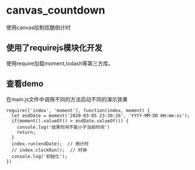 # canvas_countdown
使用canvas绘制炫酷倒计时

## 使用了requirejs模块化开发
使用require加载moment,lodash等第三方库。
## 查看demo
在main.js文件中调用不同的方法启动不同的演示效果
```
require(['index', 'moment'], function(index, moment) {
  let endDate = moment('2020-03-05 23:30:26', 'YYYY-MM-DD HH:mm:ss');
  if(moment().valueOf() > endDate.valueOf()) {
    console.log('结束时间不能小于当前时间')
    return;
  }
  index.run(endDate);  // 倒计时
  // index.clockRun();  // 时钟
  console.log('初始化');
})
```
